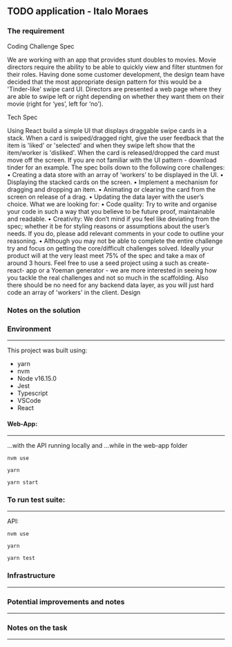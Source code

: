 ## TODO application - Italo Moraes

### The requirement

Coding Challenge Spec

We are working with an app that provides stunt doubles to movies. Movie directors require
the ability to be able to quickly view and filter stuntmen for their roles. Having done some
customer development, the design team have decided that the most appropriate design
pattern for this would be a &#39;Tinder-like&#39; swipe card UI. Directors are presented a web page
where they are able to swipe left or right depending on whether they want them on their
movie (right for ‘yes’, left for ‘no’).

Tech Spec

Using React build a simple UI that displays draggable swipe cards in a stack. When a card
is swiped/dragged right, give the user feedback that the item is &#39;liked&#39; or &#39;selected&#39; and when
they swipe left show that the item/worker is &#39;disliked&#39;. When the card is released/dropped the
card must move off the screen. If you are not familiar with the UI pattern - download tinder
for an example.
The spec boils down to the following core challenges:
• Creating a data store with an array of ‘workers’ to be displayed in the UI.
• Displaying the stacked cards on the screen.
• Implement a mechanism for dragging and dropping an item.
• Animating or clearing the card from the screen on release of a drag.
• Updating the data layer with the user’s choice.
What we are looking for:
• Code quality: Try to write and organise your code in such a way that you believe to be
future proof, maintainable and readable.
• Creativity: We don’t mind if you feel like deviating from the spec; whether it be for styling
reasons or assumptions about the user’s needs. If you do, please add relevant comments in
your code to outline your reasoning.
• Although you may not be able to complete the entire challenge try and focus on getting the
core/difficult challenges solved.
Ideally your product will at the very least meet 75% of the spec and take a max of around 3
hours. Feel free to use a seed project using a such as create-react- app or a Yoeman
generator - we are more interested in seeing how you tackle the real challenges and not so
much in the scaffolding. Also there should be no need for any backend data layer, as you will
just hard code an array of &#39;workers&#39; in the client.
Design


### Notes on the solution



### Environment
---------------

This project was built using:
- yarn
- nvm
- Node v16.15.0
- Jest
- Typescript
- VSCode
- React

#### Web-App:
----
...with the API running locally
and
...while in the web-app folder


```
nvm use
```

```
yarn
```

```
yarn start
```

### To run test suite:
--------------------

API:
```
nvm use

yarn

yarn test
```


### Infrastructure
------------------


### Potential improvements and notes
-------------------------------------


### Notes on the task
-------------------------------------
